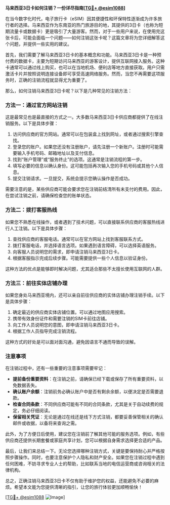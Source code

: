 **马来西亚3日卡如何注销？一份详尽指南[[TG💪+ @esim1088](https://t.me/s/esim1088)]**

在当今数字化时代，电子旅行卡（eSIM）因其便捷性和环保特性逐渐成为许多旅行者的选择。马来西亚作为东南亚的热门旅游目的地，其提供的3日卡（也称为短期流量卡或数据卡）更是吸引了大量游客。然而，对于一些用户来说，在使用完这张卡后，可能会面临一个问题——如何注销这张卡呢？这篇文章将为您详细解答这个问题，并提供一些实用的建议。

首先，我们需要了解马来西亚3日卡的基本概念和功能。马来西亚3日卡是一种预付费的数据卡，主要为短期访问马来西亚的游客设计，提供互联网接入服务。这种卡通常可以通过线上购买，也可以在当地机场、便利店等地方直接获取。用户只需激活卡片并按照说明连接设备即可享受高速网络服务。然而，当您不再需要这项服务时，正确的注销流程就显得尤为重要了。

那么，如何注销马来西亚3日卡呢？以下是几种常见的注销方法：

### 方法一：通过官方网站注销

这是最常见也是最直接的方式之一。大多数马来西亚3日卡供应商都提供了在线注销服务。以下是具体步骤：

1. 访问供应商的官方网站。通常可以在包装盒上找到网址，或者通过搜索引擎查找。
2. 登录您的账户。如果您还没有注册账户，请先注册一个新账户。注册时可能需要输入手机号码、邮箱地址以及支付信息。
3. 找到“账户管理”或“服务终止”的选项。这通常是注销流程的第一步。
4. 填写必要的信息以确认身份。这可能包括再次输入您的手机号码或其他个人信息。
5. 提交注销请求。一旦提交，系统会提示您确认操作是否成功。

需要注意的是，某些供应商可能会要求您在注销前结清所有未支付的费用。因此，在尝试注销之前，请确保检查您的账单状态。

### 方法二：拨打客服热线

如果您不熟悉在线操作，或者遇到了技术问题，可以直接联系供应商的客服热线进行人工注销。以下是具体步骤：

1. 查找供应商的客服电话。通常可以在官方网站上找到客服联系方式。
2. 拨打客服电话，并选择语言选项。如果遇到语言障碍，可以选择英语服务。
3. 向客服人员说明您的需求，即申请注销马来西亚3日卡。
4. 根据客服指示完成后续步骤。可能需要提供一些个人信息以验证身份。

这种方法的优点是能够即时解决问题，尤其适合那些不太擅长使用互联网的人群。

### 方法三：前往实体店铺办理

如果您身处马来西亚境内，还可以亲自前往供应商的实体店铺办理注销手续。以下是具体步骤：

1. 确定最近的供应商实体店铺位置。可以通过地图应用搜索。
2. 携带有效身份证件和需要注销的SIM卡前往店铺。
3. 向工作人员说明您的意图，即申请注销马来西亚3日卡。
4. 根据工作人员指导完成注销流程。

这种方式的好处是可以面对面沟通，避免因语言不通而导致的误解。

### 注意事项

在注销过程中，还有一些重要的注意事项需要牢记：

- **提前备份重要资料**：在注销之前，请确保已经下载或保存了所有重要资料，以免数据丢失。
- **确认账户余额**：注销前务必确认账户中是否有剩余余额，以便决定是否需要退款。
- **检查合同条款**：不同供应商可能有不同的合同条款，尤其是关于自动续费的规定，务必仔细阅读。
- **保留相关凭证**：无论是通过在线还是线下方式注销，都要妥善保管相关的确认邮件或收据，以备将来查询之需。

此外，为了方便日后使用，建议您在注销前了解其他可能的服务选项。例如，有些供应商还提供长期套餐或家庭共享计划，您可以根据自身需求选择更合适的产品。

最后，让我们来总结一下。无论您选择哪种注销方式，关键是要保持耐心并严格按照步骤操作。同时，也要注意保护个人隐私和财产安全。如果您在注销过程中遇到任何困难，不妨寻求专业人士的帮助，比如联系当地的电信运营商或咨询相关的法律机构。

总之，正确注销马来西亚3日卡不仅有助于维护您的权益，还能避免不必要的麻烦。希望本文能为您提供清晰的指引，让您的旅行体验更加顺畅愉快！

[[TG💪+ @esim1088](https://t.me/s/esim1088) ![Image](https://i.postimg.cc/4NQfJmqS/Snipaste-2025-05-13-00-14-12.png)]